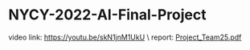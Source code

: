 # NYCY-2022-AI-Final-Project
video link: https://youtu.be/skN1jnM1UkU \\
report: [Project_Team25.pdf](https://github.com/HopePei/NYCY-2022-AI-Final-Project/files/8901757/Project_Team25.pdf)
